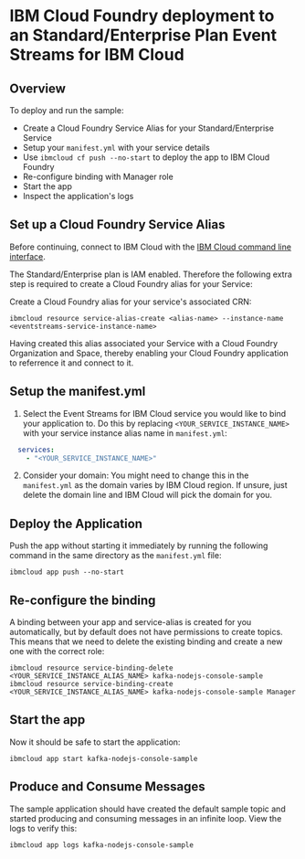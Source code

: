 # IBM Cloud Foundry deployment to an Standard/Enterprise Plan Event Streams for IBM Cloud

## Overview

To deploy and run the sample:
* Create a Cloud Foundry Service Alias for your Standard/Enterprise Service
* Setup your `manifest.yml` with your service details
* Use `ibmcloud cf push --no-start` to deploy the app to IBM Cloud Foundry
* Re-configure binding with Manager role
* Start the app
* Inspect the application's logs

## Set up a Cloud Foundry Service Alias
Before continuing, connect to IBM Cloud with the [IBM Cloud command line interface](https://cloud.ibm.com/docs/cli?topic=cloud-cli-ibmcloud-cli).

The Standard/Enterprise plan is IAM enabled. Therefore the following extra step is required to create a Cloud Foundry alias for your Service:

Create a Cloud Foundry alias for your service's associated CRN:
```shell
ibmcloud resource service-alias-create <alias-name> --instance-name <eventstreams-service-instance-name>
```

Having created this alias associated your Service with a Cloud Foundry Organization and Space, thereby enabling your Cloud Foundry application to referrence it and connect to it.

## Setup the manifest.yml

1. Select the Event Streams for IBM Cloud service you would like to bind your application to. Do this by replacing `<YOUR_SERVICE_INSTANCE_NAME>` with your service instance alias name in `manifest.yml`:
```yaml
  services:
    - "<YOUR_SERVICE_INSTANCE_NAME>"
```
2. Consider your domain: You might need to change this in the `manifest.yml` as the domain varies by IBM Cloud region. If unsure, just delete the domain line and IBM Cloud will pick the domain for you.

## Deploy the Application

Push the app without starting it immediately by running the following command in the same directory as the `manifest.yml` file:
```shell
ibmcloud app push --no-start
```

## Re-configure the binding
A binding between your app and service-alias is created for you automatically, but by default does not have permissions to create topics. This means that we need to delete the existing binding and create a new one with the correct role:

```
ibmcloud resource service-binding-delete <YOUR_SERVICE_INSTANCE_ALIAS_NAME> kafka-nodejs-console-sample
ibmcloud resource service-binding-create <YOUR_SERVICE_INSTANCE_ALIAS_NAME> kafka-nodejs-console-sample Manager
```

## Start the app
Now it should be safe to start the application:
```shell
ibmcloud app start kafka-nodejs-console-sample
```

## Produce and Consume Messages
The sample application should have created the default sample topic and started producing and consuming messages in an infinite loop. View the logs to verify this:
```shell
ibmcloud app logs kafka-nodejs-console-sample
```
